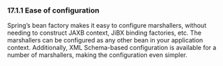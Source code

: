 ### 17.1.1 Ease of configuration

Spring’s bean factory makes it easy to configure marshallers, without needing to construct JAXB context, JiBX binding factories, etc. The marshallers can be configured as any other bean in your application context. Additionally, XML Schema-based configuration is available for a number of marshallers, making the configuration even simpler.

